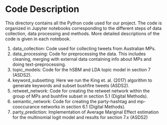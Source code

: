 # Code Description

This directory contains all the Python code used for our project. The code is organized in Jupyter notebooks corresponding to the different steps of data collection, data processing and methods. More detailed descriptions of the code is given in each notebook.

1. data_collection: Code used for collecting tweets from Australian MPs.
2. data_processing: Code for preprocessing the data. This includes cleaning, merging with external data containing info about MPs and doing text-preprocessing.
3. topic_models: Code for the hSBM and LDA topic model in section 7 (ASDS2).
4. keyword_subsetting: Here we run the King et. al. (2017) algorithm to generate keywords and subset bushfire tweets (ASDS2).
5. retweet_network: Code for creating the retweet network within the group of MPs and bushfire subset in section 5.1 (Digital Methods).
6. semantic_network: Code for creating the party-hashtag and mp-cooccurance networks in section 6.1 (Digital Methods).
7. party_prediction: Implementation of Average Marginal Effect estimation for the multinomial logit model and results for section 7.x (ASDS2)
